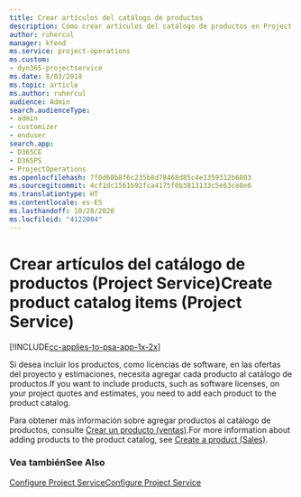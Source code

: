 ```yaml
---
title: Crear artículos del catálogo de productos
description: Cómo crear artículos del catálogo de productos en Project Service
author: ruhercul
manager: kfend
ms.service: project-operations
ms.custom:
- dyn365-projectservice
ms.date: 8/03/2018
ms.topic: article
ms.author: ruhercul
audience: Admin
search.audienceType:
- admin
- customizer
- enduser
search.app:
- D365CE
- D365PS
- ProjectOperations
ms.openlocfilehash: 7f0d60b8f6c235b8d78468d85c4e1359312b6803
ms.sourcegitcommit: 4cf1dc1561b92fca4175f0b3813133c5e63ce8e6
ms.translationtype: HT
ms.contentlocale: es-ES
ms.lasthandoff: 10/28/2020
ms.locfileid: "4122004"
---
```

# <a name="create-product-catalog-items-project-service"></a><span data-ttu-id="66333-103">Crear artículos del catálogo de productos (Project Service)</span><span class="sxs-lookup"><span data-stu-id="66333-103">Create product catalog items (Project Service)</span></span>

[!INCLUDE[cc-applies-to-psa-app-1x-2x](../includes/cc-applies-to-psa-app-1x-2x.md)]

<span data-ttu-id="66333-104">Si desea incluir los productos, como licencias de software, en las ofertas del proyecto y estimaciones, necesita agregar cada producto al catálogo de productos.</span><span class="sxs-lookup"><span data-stu-id="66333-104">If you want to include products, such as software licenses, on your project quotes and estimates, you need to add each product to the product catalog.</span></span>  
  
 <span data-ttu-id="66333-105">Para obtener más información sobre agregar productos al catálogo de productos, consulte [Crear un producto (ventas)](https://docs.microsoft.com/dynamics365/sales-enterprise/create-product-sales).</span><span class="sxs-lookup"><span data-stu-id="66333-105">For more information about adding products to the product catalog, see [Create a product (Sales)](https://docs.microsoft.com/dynamics365/sales-enterprise/create-product-sales).</span></span>  
  
### <a name="see-also"></a><span data-ttu-id="66333-106">Vea también</span><span class="sxs-lookup"><span data-stu-id="66333-106">See Also</span></span>  
 [<span data-ttu-id="66333-107">Configure Project Service</span><span class="sxs-lookup"><span data-stu-id="66333-107">Configure Project Service</span></span>](../psa/configure.md)
